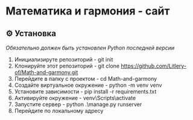 # Математика и гармония - сайт
## ⚙️ Установка
*Обязательно должен быть установлен Python последней версии*  

1. Инициализируте репозиторий - git init
2. Клонируйте этот репозиторий - git clone https://github.com/Litlery-of/Math-and-garmony.git
3. Перейдите в папку с проектом - cd Math-and-garmony
4. Создайте виртуальное окружение - python -m venv venv
5. Установите зависимости - pip install -r requirements.txt
6. Активируйте окружение - venv\Scripts\activate
7. Запустите сервер - python .\manage.py runserver
8. Перейдите по локальному адресу
